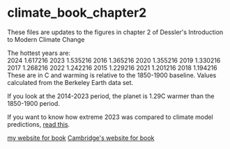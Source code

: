 # climate_book_chapter2

These files are updates to the figures in chapter 2 of Dessler's Introduction to Modern Climate Change

The hottest years are:  
2024    1.617216
2023    1.535216
2016    1.365216
2020    1.355216
2019    1.330216
2017    1.268216
2022    1.242216
2015    1.229216
2021    1.201216
2018    1.194216
These are in C and warming is relative to the 1850-1900 baseline.  Values calculated from the Berkeley Earth data set.

If you look at the 2014-2023 period, the planet is 1.29C warmer than the 1850-1900 period.

If you want to know how extreme 2023 was compared to climate model predictions, [read this](https://www.theclimatebrink.com/p/how-extreme-was-the-earths-temperature).

[my website for book](https://andrewdessler.com)
[Cambridge's website for book](https://www.cambridge.org/us/universitypress/subjects/earth-and-environmental-science/climatology-and-climate-change/introduction-modern-climate-change-3rd-edition?format=PB&isbn=9781108793872)  

